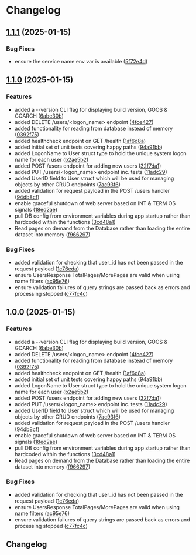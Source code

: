 # Changelog

## [1.1.1](https://github.com/michaelprice232/user-mgmt-service-api/compare/v1.1.0...v1.1.1) (2025-01-15)


### Bug Fixes

* ensure the service name env var is available ([5f72e4d](https://github.com/michaelprice232/user-mgmt-service-api/commit/5f72e4db58781f741657aaa3718a487f7bfd1ed5))

## [1.1.0](https://github.com/michaelprice232/user-mgmt-service-api/compare/v1.0.0...v1.1.0) (2025-01-15)


### Features

* added a --version CLI flag for displaying build version, GOOS & GOARCH ([6abe30b](https://github.com/michaelprice232/user-mgmt-service-api/commit/6abe30b03eaaef91d38ed7b961c004050768c47b))
* added DELETE /users/&lt;logon_name&gt; endpoint ([4fce427](https://github.com/michaelprice232/user-mgmt-service-api/commit/4fce42766cdd793ce7c4491f4c3cf6dd64eb293b))
* added functionality for reading from database instead of memory ([0392f75](https://github.com/michaelprice232/user-mgmt-service-api/commit/0392f75e5138c0e9f2dbaa5152a3f0b43c28ee66))
* added healthcheck endpoint on GET /health ([1af6d8a](https://github.com/michaelprice232/user-mgmt-service-api/commit/1af6d8a57070687a32d83eac7a6df89e54004a83))
* added initial set of unit tests covering happy paths ([94a91bb](https://github.com/michaelprice232/user-mgmt-service-api/commit/94a91bb361abbed23d8a80f0d8d0c45c7aa53eaa))
* added LogonName to User struct type to hold the unique system logon name for each user ([b2ae5b2](https://github.com/michaelprice232/user-mgmt-service-api/commit/b2ae5b27fca8a2f2e957ed56ba2d3d92ad58db02))
* added POST /users endpoint for adding new users ([32f7da1](https://github.com/michaelprice232/user-mgmt-service-api/commit/32f7da1d3b5677a4ffad55f24a5f09956965bbfd))
* added PUT /users/&lt;logon_name&gt; endpoint inc. tests ([11adc29](https://github.com/michaelprice232/user-mgmt-service-api/commit/11adc291504c9240509becb78658ee0366c2d931))
* added UserID field to User struct which will be used for managing objects by other CRUD endpoints ([7ac93f6](https://github.com/michaelprice232/user-mgmt-service-api/commit/7ac93f653c3bbf4596b858484c9a9d72e7ef7339))
* added validation for request payload in the POST /users handler ([94db8cf](https://github.com/michaelprice232/user-mgmt-service-api/commit/94db8cf4da922222457759f623642760d56c0fee))
* enable graceful shutdown of web server based on INT & TERM OS signals ([18ed2ae](https://github.com/michaelprice232/user-mgmt-service-api/commit/18ed2ae12bcc233a4798a038095c08347a6bc682))
* pull DB config from environment variables during app startup rather than hardcoded within the functions ([3cd48a1](https://github.com/michaelprice232/user-mgmt-service-api/commit/3cd48a19df599103988b2e2a89f720f772b67b26))
* Read pages on demand from the Database rather than loading the entire dataset into memory ([f966297](https://github.com/michaelprice232/user-mgmt-service-api/commit/f966297a11b681801ee564823a6d12dd0e770117))


### Bug Fixes

* added validation for checking that user_id has not been passed in the request payload ([1c76eda](https://github.com/michaelprice232/user-mgmt-service-api/commit/1c76eda40da0945abfeeebf9f833a3c0f9c35f57))
* ensure UsersResponse TotalPages/MorePages are valid when using name filters ([ac95e76](https://github.com/michaelprice232/user-mgmt-service-api/commit/ac95e764b0435473e842ac56e6886b9ad035b203))
* ensure validation failures of query strings are passed back as errors and processing stopped ([c77fc4c](https://github.com/michaelprice232/user-mgmt-service-api/commit/c77fc4cdb6bec45ba0a505a4bb3e12c64f8c7d4f))

## 1.0.0 (2025-01-15)


### Features

* added a --version CLI flag for displaying build version, GOOS & GOARCH ([6abe30b](https://github.com/michaelprice232/user-mgmt-service-api/commit/6abe30b03eaaef91d38ed7b961c004050768c47b))
* added DELETE /users/&lt;logon_name&gt; endpoint ([4fce427](https://github.com/michaelprice232/user-mgmt-service-api/commit/4fce42766cdd793ce7c4491f4c3cf6dd64eb293b))
* added functionality for reading from database instead of memory ([0392f75](https://github.com/michaelprice232/user-mgmt-service-api/commit/0392f75e5138c0e9f2dbaa5152a3f0b43c28ee66))
* added healthcheck endpoint on GET /health ([1af6d8a](https://github.com/michaelprice232/user-mgmt-service-api/commit/1af6d8a57070687a32d83eac7a6df89e54004a83))
* added initial set of unit tests covering happy paths ([94a91bb](https://github.com/michaelprice232/user-mgmt-service-api/commit/94a91bb361abbed23d8a80f0d8d0c45c7aa53eaa))
* added LogonName to User struct type to hold the unique system logon name for each user ([b2ae5b2](https://github.com/michaelprice232/user-mgmt-service-api/commit/b2ae5b27fca8a2f2e957ed56ba2d3d92ad58db02))
* added POST /users endpoint for adding new users ([32f7da1](https://github.com/michaelprice232/user-mgmt-service-api/commit/32f7da1d3b5677a4ffad55f24a5f09956965bbfd))
* added PUT /users/&lt;logon_name&gt; endpoint inc. tests ([11adc29](https://github.com/michaelprice232/user-mgmt-service-api/commit/11adc291504c9240509becb78658ee0366c2d931))
* added UserID field to User struct which will be used for managing objects by other CRUD endpoints ([7ac93f6](https://github.com/michaelprice232/user-mgmt-service-api/commit/7ac93f653c3bbf4596b858484c9a9d72e7ef7339))
* added validation for request payload in the POST /users handler ([94db8cf](https://github.com/michaelprice232/user-mgmt-service-api/commit/94db8cf4da922222457759f623642760d56c0fee))
* enable graceful shutdown of web server based on INT & TERM OS signals ([18ed2ae](https://github.com/michaelprice232/user-mgmt-service-api/commit/18ed2ae12bcc233a4798a038095c08347a6bc682))
* pull DB config from environment variables during app startup rather than hardcoded within the functions ([3cd48a1](https://github.com/michaelprice232/user-mgmt-service-api/commit/3cd48a19df599103988b2e2a89f720f772b67b26))
* Read pages on demand from the Database rather than loading the entire dataset into memory ([f966297](https://github.com/michaelprice232/user-mgmt-service-api/commit/f966297a11b681801ee564823a6d12dd0e770117))


### Bug Fixes

* added validation for checking that user_id has not been passed in the request payload ([1c76eda](https://github.com/michaelprice232/user-mgmt-service-api/commit/1c76eda40da0945abfeeebf9f833a3c0f9c35f57))
* ensure UsersResponse TotalPages/MorePages are valid when using name filters ([ac95e76](https://github.com/michaelprice232/user-mgmt-service-api/commit/ac95e764b0435473e842ac56e6886b9ad035b203))
* ensure validation failures of query strings are passed back as errors and processing stopped ([c77fc4c](https://github.com/michaelprice232/user-mgmt-service-api/commit/c77fc4cdb6bec45ba0a505a4bb3e12c64f8c7d4f))

## Changelog
